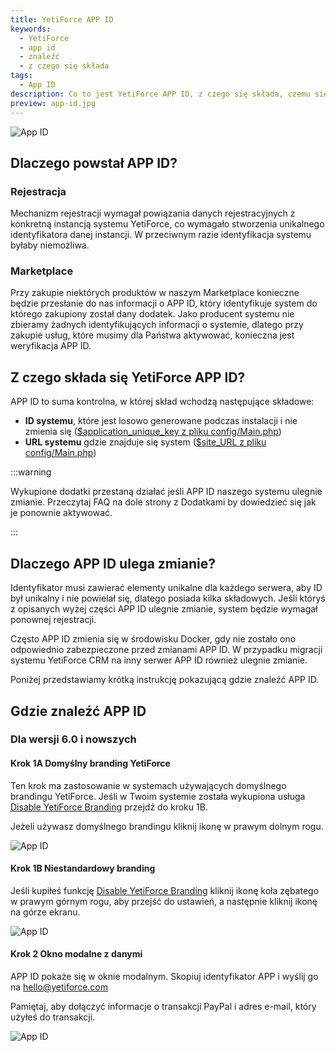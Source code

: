```yaml
---
title: YetiForce APP ID
keywords:
  - YetiForce
  - app id
  - znaleźć
  - z czego się składa
tags:
  - App ID
description: Co to jest YetiForce APP ID, z czego się składa, czemu się zmienia, gdzie je znaleźć?
preview: app-id.jpg
---
```


![App ID](app-id.jpg)

## Dlaczego powstał APP ID?

### Rejestracja

Mechanizm rejestracji wymagał powiązania danych rejestracyjnych z konkretną instancją systemu YetiForce, co wymagało stworzenia unikalnego identyfikatora danej instancji. W przeciwnym razie identyfikacja systemu byłaby niemożliwa.

### Marketplace

Przy zakupie niektórych produktów w naszym Marketplace konieczne będzie przesłanie do nas informacji o APP ID, który identyfikuje system do którego zakupiony został dany dodatek. Jako producent systemu nie zbieramy żadnych identyfikujących informacji o systemie, dlatego przy zakupie usług, które musimy dla Państwa aktywować, konieczna jest weryfikacja APP ID.

## Z czego składa się YetiForce APP ID?

APP ID to suma kontrolna, w której skład wchodzą następujące składowe:

- **ID systemu**, które jest losowo generowane podczas instalacji i nie zmienia się ([$application_unique_key z pliku config/Main.php](https://doc.yetiforce.com/code/classes/Config-Main.html#property_application_unique_key))
- **URL systemu** gdzie znajduje się system ([$site_URL z pliku config/Main.php](https://doc.yetiforce.com/code/classes/Config-Main.html#property_site_URL))

:::warning

Wykupione dodatki przestaną działać jeśli APP ID naszego systemu ulegnie zmianie. Przeczytaj FAQ na dole strony z Dodatkami by dowiedzieć się jak je ponownie aktywować.

:::

## Dlaczego APP ID ulega zmianie?

Identyfikator musi zawierać elementy unikalne dla każdego serwera, aby ID był unikalny i nie powielał się, dlatego posiada kilka składowych. Jeśli któryś z opisanych wyżej części APP ID ulegnie zmianie, system będzie wymagał ponownej rejestracji.

Często APP ID zmienia się w środowisku Docker, gdy nie zostało ono odpowiednio zabezpieczone przed zmianami APP ID. W przypadku migracji systemu YetiForce CRM na inny serwer APP ID również ulegnie zmianie.

Poniżej przedstawiamy krótką instrukcję pokazującą gdzie znaleźć APP ID.

## Gdzie znaleźć APP ID

### Dla wersji 6.0 i nowszych

#### Krok 1A Domyślny branding YetiForce

Ten krok ma zastosowanie w systemach używających domyślnego brandingu YetiForce. Jeśli w Twoim systemie została wykupiona usługa [Disable YetiForce Branding](https://yetiforce.com/pl/yetiforce-branding) przejdź do kroku 1B.

Jeżeli używasz domyślnego brandingu kliknij ikonę <i className="fas fa-info-circle fa-fw"></i> w prawym dolnym rogu.

![App ID](app-id-1.jpg)

#### Krok 1B Niestandardowy branding

Jeśli kupiłeś funkcję [Disable YetiForce Branding](https://yetiforce.com/pl/yetiforce-branding) kliknij ikonę koła zębatego <i className="fas fa-cog fa-fw"></i> w prawym górnym rogu, aby przejść do ustawień, a następnie kliknij ikonę <i className="fas fa-info-circle fa-fw"></i> na górze ekranu.

![App ID](app-id-2.jpg)

#### Krok 2 Okno modalne z danymi

APP ID pokaże się w oknie modalnym. Skopiuj identyfikator APP i wyślij go na hello@yetiforce.com

Pamiętaj, aby dołączyć informacje o transakcji PayPal i adres e-mail, który użyłeś do transakcji.

![App ID](app-id-0.jpg)
